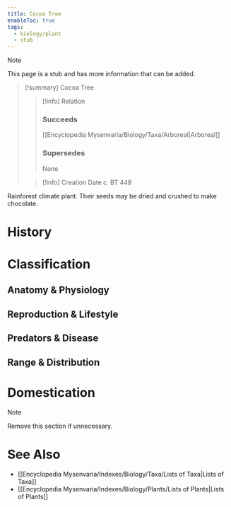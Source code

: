 ```yaml
---
title: Cocoa Tree
enableToc: true
tags:
  - biology/plant
  - stub
---
```


> [!note]
> This page is a stub and has more information that can be added.

> [!summary] Cocoa Tree
> > [!info] Relation
> > ### Succeeds
> > [[Encyclopedia Mysenvaria/Biology/Taxa/Arboreal|Arboreal]]
> > ### Supersedes
> > None
>
> > [!info] Creation Date
> > c. BT 448

Rainforest climate plant. Their seeds may be dried and crushed to make chocolate.
# History

# Classification
## Anatomy & Physiology

## Reproduction & Lifestyle

## Predators & Disease

## Range & Distribution

# Domestication

> [!note]
> Remove this section if unnecessary.
# See Also
- [[Encyclopedia Mysenvaria/Indexes/Biology/Taxa/Lists of Taxa|Lists of Taxa]]
- [[Encyclopedia Mysenvaria/Indexes/Biology/Plants/Lists of Plants|Lists of Plants]]